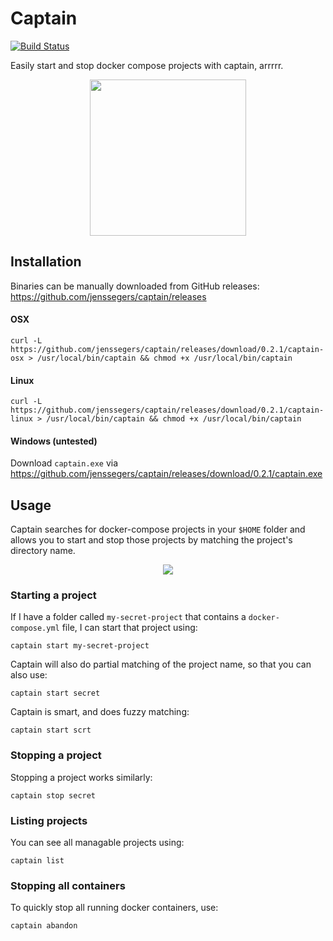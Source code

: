 # Captain

[![Build Status](https://travis-ci.org/jenssegers/captain.svg?branch=master)](https://travis-ci.org/jenssegers/captain)

Easily start and stop docker compose projects with captain, arrrrr.

<p align="center">
<img src="https://jenssegers.com/uploads/images/captain.png" width="250">
</p>

## Installation

Binaries can be manually downloaded from GitHub releases: https://github.com/jenssegers/captain/releases

#### OSX

```
curl -L https://github.com/jenssegers/captain/releases/download/0.2.1/captain-osx > /usr/local/bin/captain && chmod +x /usr/local/bin/captain
```

#### Linux

```
curl -L https://github.com/jenssegers/captain/releases/download/0.2.1/captain-linux > /usr/local/bin/captain && chmod +x /usr/local/bin/captain
```

#### Windows (untested)

Download `captain.exe` via https://github.com/jenssegers/captain/releases/download/0.2.1/captain.exe

## Usage

Captain searches for docker-compose projects in your `$HOME` folder and allows you to start and stop those projects by matching the project's directory name.

<p align="center">
<img src="https://jenssegers.com/uploads/images/captain.gif?v2">
</p>

### Starting a project

If I have a folder called `my-secret-project` that contains a `docker-compose.yml` file, I can start that project using:

```
captain start my-secret-project
```

Captain will also do partial matching of the project name, so that you can also use:

```
captain start secret
```

Captain is smart, and does fuzzy matching:

```
captain start scrt
```

### Stopping a project

Stopping a project works similarly:

```
captain stop secret
```

### Listing projects

You can see all managable projects using:

```
captain list
```

### Stopping all containers

To quickly stop all running docker containers, use:

```
captain abandon
```
